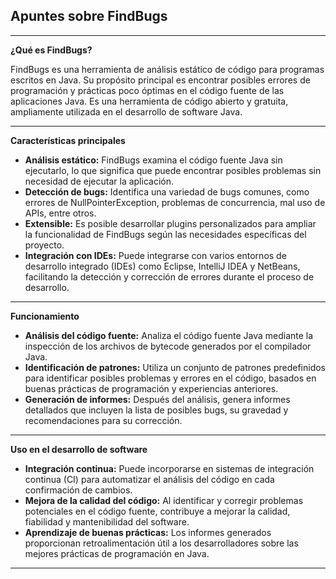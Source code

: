## Apuntes sobre FindBugs

---

**¿Qué es FindBugs?**

FindBugs es una herramienta de análisis estático de código para programas escritos en Java. Su propósito principal es encontrar posibles errores de programación y prácticas poco óptimas en el código fuente de las aplicaciones Java. Es una herramienta de código abierto y gratuita, ampliamente utilizada en el desarrollo de software Java.

---

**Características principales**

- **Análisis estático:** FindBugs examina el código fuente Java sin ejecutarlo, lo que significa que puede encontrar posibles problemas sin necesidad de ejecutar la aplicación.
- **Detección de bugs:** Identifica una variedad de bugs comunes, como errores de NullPointerException, problemas de concurrencia, mal uso de APIs, entre otros.
- **Extensible:** Es posible desarrollar plugins personalizados para ampliar la funcionalidad de FindBugs según las necesidades específicas del proyecto.
- **Integración con IDEs:** Puede integrarse con varios entornos de desarrollo integrado (IDEs) como Eclipse, IntelliJ IDEA y NetBeans, facilitando la detección y corrección de errores durante el proceso de desarrollo.

---

**Funcionamiento**

- **Análisis del código fuente:** Analiza el código fuente Java mediante la inspección de los archivos de bytecode generados por el compilador Java.
- **Identificación de patrones:** Utiliza un conjunto de patrones predefinidos para identificar posibles problemas y errores en el código, basados en buenas prácticas de programación y experiencias anteriores.
- **Generación de informes:** Después del análisis, genera informes detallados que incluyen la lista de posibles bugs, su gravedad y recomendaciones para su corrección.

---

**Uso en el desarrollo de software**

- **Integración continua:** Puede incorporarse en sistemas de integración continua (CI) para automatizar el análisis del código en cada confirmación de cambios.
- **Mejora de la calidad del código:** Al identificar y corregir problemas potenciales en el código fuente, contribuye a mejorar la calidad, fiabilidad y mantenibilidad del software.
- **Aprendizaje de buenas prácticas:** Los informes generados proporcionan retroalimentación útil a los desarrolladores sobre las mejores prácticas de programación en Java.

---